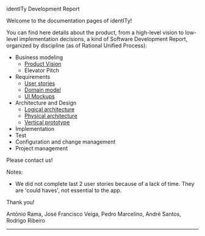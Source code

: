 identITy Development Report

Welcome to the documentation pages of identITy!

You can find here details about the product, from a high-level vision to low-level implementation decisions, a kind of Software Development Report, organized by discipline (as of Rational Unified Process): 

* Business modeling 
  * [Product Vision](https://github.com/FEUP-LEIC-ES-2022-23/2LEIC14T4/blob/main/docs/ProductVision.md)
  * Elevator Pitch
* Requirements
  * [User stories](https://github.com/orgs/FEUP-LEIC-ES-2022-23/projects/57)
  * [Domain model](https://github.com/FEUP-LEIC-ES-2022-23/2LEIC14T4/blob/main/images/Domain%20Model.png)
  * [UI Mockups](https://github.com/FEUP-LEIC-ES-2022-23/2LEIC14T4/blob/main/images/Mockups.png)
* Architecture and Design
  * [Logical architecture](https://github.com/FEUP-LEIC-ES-2022-23/2LEIC14T4/blob/main/images/LogicalArchitecture.png)
  * [Physical architecture](https://github.com/FEUP-LEIC-ES-2022-23/2LEIC14T4/blob/main/images/PhysicalArchitecture.png)
  * [Vertical prototype](https://github.com/FEUP-LEIC-ES-2022-23/2LEIC14T4/tree/main/app)
* Implementation
* Test
* Configuration and change management
* Project management

Please contact us! 

Notes:
- We did not complete last 2 user stories because of a lack of time. They are 'could haves', not essential to the app.

Thank you!

António Rama,
José Francisco Veiga,
Pedro Marcelino,
André Santos,
Rodrigo Ribeiro

---

